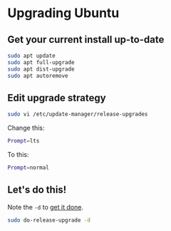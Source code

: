 # Upgrading Ubuntu

## Get your current install up-to-date

```bash
sudo apt update
sudo apt full-upgrade
sudo apt dist-upgrade
sudo apt autoremove
```

## Edit upgrade strategy

```bash
sudo vi /etc/update-manager/release-upgrades
```

Change this:

```bash
Prompt=lts
```

To this:

```bash
Prompt=normal
```

## Let's do this!

Note the `-d` to [get it done](https://linuxconfig.org/how-to-upgrade-ubuntu-to-21-04).

```bash
sudo do-release-upgrade -d
```
